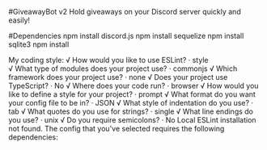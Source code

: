 #GiveawayBot v2
Hold giveaways on your Discord server quickly and easily!

#Dependencies
npm install discord.js
npm install sequelize
npm install sqlite3
npm install 


My coding style:
√ How would you like to use ESLint? · style       
√ What type of modules does your project use? · commonjs
√ Which framework does your project use? · none
√ Does your project use TypeScript? · No
√ Where does your code run? · browser
√ How would you like to define a style for your project? · prompt
√ What format do you want your config file to be in? · JSON
√ What style of indentation do you use? · tab
√ What quotes do you use for strings? · single
√ What line endings do you use? · unix
√ Do you require semicolons? · No
Local ESLint installation not found.
The config that you've selected requires the following dependencies: